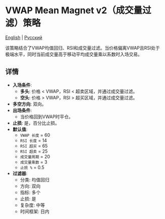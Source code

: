 # VWAP Mean Magnet v2（成交量过滤）策略
[English](README.md) | [Русский](README_ru.md)

该策略结合了VWAP均值回归、RSI和成交量过滤。当价格偏离VWAP且RSI处于极端水平，同时当前成交量高于移动平均成交量乘以系数时入场交易。

## 详情

- **入场条件**:
  - **多头**: 价格 < VWAP，RSI < 超卖区域，并通过成交量过滤。
  - **空头**: 价格 > VWAP，RSI > 超买区域，并通过成交量过滤。
- **多空方向**: 双向。
- **出场条件**:
  - 当价格回到VWAP时平仓。
- **止损**: 是，百分比止损。
- **默认值**:
  - `VWAP 长度` = 60
  - `RSI 长度` = 14
  - `RSI 超买` = 65
  - `RSI 超卖` = 25
  - `成交量周期` = 20
  - `成交量乘数` = 3
  - `止损 %` = 0.5
- **过滤器**:
  - 分类: 均值回归
  - 方向: 双向
  - 指标: 多个
  - 止损: 是
  - 复杂度: 中等
  - 时间框架: 日内
